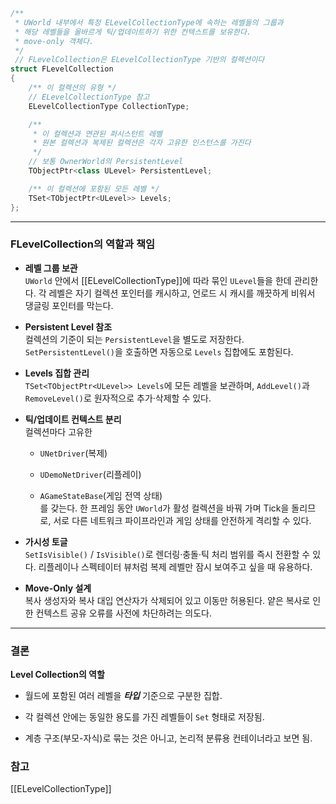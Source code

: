 ```cpp
/**
 * UWorld 내부에서 특정 ELevelCollectionType에 속하는 레벨들의 그룹과
 * 해당 레벨들을 올바르게 틱/업데이트하기 위한 컨텍스트를 보유한다.
 * move-only 객체다.
 */
 // FLevelCollection은 ELevelCollectionType 기반의 컬렉션이다
struct FLevelCollection
{
    /** 이 컬렉션의 유형 */
    // ELevelCollectionType 참고
    ELevelCollectionType CollectionType;

    /**
     * 이 컬렉션과 연관된 퍼시스턴트 레벨
     * 원본 컬렉션과 복제된 컬렉션은 각자 고유한 인스턴스를 가진다
     */
    // 보통 OwnerWorld의 PersistentLevel
    TObjectPtr<class ULevel> PersistentLevel;

    /** 이 컬렉션에 포함된 모든 레벨 */
    TSet<TObjectPtr<ULevel>> Levels;
};
```
---
### FLevelCollection의 역할과 책임

- **레벨 그룹 보관**  
    `UWorld` 안에서 [[ELevelCollectionType]]에 따라 묶인 `ULevel`들을 한데 관리한다. 각 레벨은 자기 컬렉션 포인터를 캐시하고, 언로드 시 캐시를 깨끗하게 비워서 댕글링 포인터를 막는다.
    
- **Persistent Level 참조**  
    컬렉션의 기준이 되는 `PersistentLevel`을 별도로 저장한다. `SetPersistentLevel()`을 호출하면 자동으로 `Levels` 집합에도 포함된다.
    
- **Levels 집합 관리**  
    `TSet<TObjectPtr<ULevel>> Levels`에 모든 레벨을 보관하며, `AddLevel()`과 `RemoveLevel()`로 원자적으로 추가·삭제할 수 있다.
    
- **틱/업데이트 컨텍스트 분리**  
    컬렉션마다 고유한
    
    - `UNetDriver`(복제)
        
    - `UDemoNetDriver`(리플레이)
        
    - `AGameStateBase`(게임 전역 상태)  
        를 갖는다. 한 프레임 동안 `UWorld`가 활성 컬렉션을 바꿔 가며 Tick을 돌리므로, 서로 다른 네트워크 파이프라인과 게임 상태를 안전하게 격리할 수 있다.
        
- **가시성 토글**  
    `SetIsVisible()` / `IsVisible()`로 렌더링·충돌·틱 처리 범위를 즉시 전환할 수 있다. 리플레이나 스펙테이터 뷰처럼 복제 레벨만 잠시 보여주고 싶을 때 유용하다.
    
- **Move-Only 설계**  
    복사 생성자와 복사 대입 연산자가 삭제되어 있고 이동만 허용된다. 얕은 복사로 인한 컨텍스트 공유 오류를 사전에 차단하려는 의도다.


---

### 결론
**Level Collection의 역할**

- 월드에 포함된 여러 레벨을 **_타입_** 기준으로 구분한 집합.
    
- 각 컬렉션 안에는 동일한 용도를 가진 레벨들이 `Set` 형태로 저장됨.
    
- 계층 구조(부모-자식)로 묶는 것은 아니고, 논리적 분류용 컨테이너라고 보면 됨.


### 참고
[[ELevelCollectionType]]
